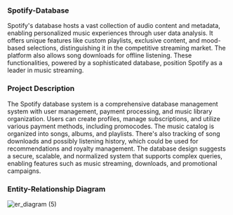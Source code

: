 ### Spotify-Database

Spotify's database hosts a vast collection of audio content and metadata, enabling personalized music experiences through user data analysis. It offers unique features like custom playlists, exclusive content, and mood-based selections, distinguishing it in the competitive streaming market. The platform also allows song downloads for offline listening. These functionalities, powered by a sophisticated database, position Spotify as a leader in music streaming.


### Project Description

The Spotify database system is a comprehensive database management system with user management, payment processing, and music library organization. Users can create profiles, manage subscriptions, and utilize various payment methods, including promocodes. The music catalog is organized into songs, albums, and playlists. There's also tracking of song downloads and possibly listening history, which could be used for recommendations and royalty management. The database design suggests a secure, scalable, and normalized system that supports complex queries, enabling features such as music streaming, downloads, and promotional campaigns.

### Entity-Relationship Diagram

![er_diagram (5)](https://github.com/MadhavNainala/Spotify-Database/assets/113320805/2e9a8be1-d2ef-4390-aec7-b21caff8e4fe)
